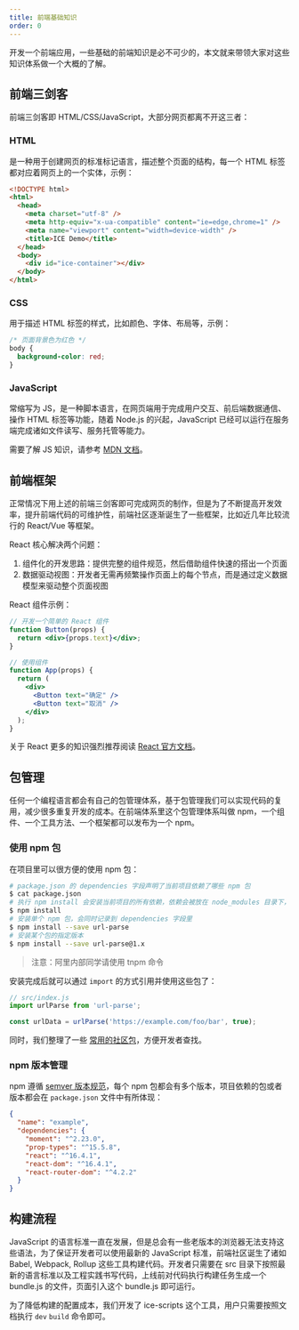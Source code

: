 ```yaml
---
title: 前端基础知识
order: 0
---
```


开发一个前端应用，一些基础的前端知识是必不可少的，本文就来带领大家对这些知识体系做一个大概的了解。

## 前端三剑客

前端三剑客即 HTML/CSS/JavaScript，大部分网页都离不开这三者：

### HTML

是一种用于创建网页的标准标记语言，描述整个页面的结构，每一个 HTML 标签都对应着网页上的一个实体，示例：

```html
<!DOCTYPE html>
<html>
  <head>
    <meta charset="utf-8" />
    <meta http-equiv="x-ua-compatible" content="ie=edge,chrome=1" />
    <meta name="viewport" content="width=device-width" />
    <title>ICE Demo</title>
  </head>
  <body>
    <div id="ice-container"></div>
  </body>
</html>
```

### CSS

用于描述 HTML 标签的样式，比如颜色、字体、布局等，示例：

```css
/* 页面背景色为红色 */
body {
  background-color: red;
}
```

### JavaScript

常缩写为 JS，是一种脚本语言，在网页端用于完成用户交互、前后端数据通信、操作 HTML 标签等功能，随着 Node.js 的兴起，JavaScript 已经可以运行在服务端完成诸如文件读写、服务托管等能力。

需要了解 JS 知识，请参考 [MDN 文档](https://developer.mozilla.org/zh-CN/docs/Web/JavaScript)。

## 前端框架

正常情况下用上述的前端三剑客即可完成网页的制作，但是为了不断提高开发效率，提升前端代码的可维护性，前端社区逐渐诞生了一些框架，比如近几年比较流行的 React/Vue 等框架。

React 核心解决两个问题：

1. 组件化的开发思路：提供完整的组件规范，然后借助组件快速的搭出一个页面
2. 数据驱动视图：开发者无需再频繁操作页面上的每个节点，而是通过定义数据模型来驱动整个页面视图

React 组件示例：

```jsx
// 开发一个简单的 React 组件
function Button(props) {
  return <div>{props.text}</div>;
}

// 使用组件
function App(props) {
  return (
    <div>
      <Button text="确定" />
      <Button text="取消" />
    </div>
  );
}
```

关于 React 更多的知识强烈推荐阅读 [React 官方文档](https://reactjs.org/docs/getting-started.html)。

## 包管理

任何一个编程语言都会有自己的包管理体系，基于包管理我们可以实现代码的复用，减少很多重复开发的成本。在前端体系里这个包管理体系叫做 npm，一个组件、一个工具方法、一个框架都可以发布为一个 npm。

### 使用 npm 包

在项目里可以很方便的使用 npm 包：

```bash
# package.json 的 dependencies 字段声明了当前项目依赖了哪些 npm 包
$ cat package.json
# 执行 npm install 会安装当前项目的所有依赖，依赖会被放在 node_modules 目录下，这个目录不需要提交到 git 里
$ npm install
# 安装单个 npm 包，会同时记录到 dependencies 字段里
$ npm install --save url-parse
# 安装某个包的指定版本
$ npm install --save url-parse@1.x
```

> 注意：阿里内部同学请使用 tnpm 命令

安装完成后就可以通过 `import` 的方式引用并使用这些包了：

```js
// src/index.js
import urlParse from 'url-parse';

const urlData = urlParse('https://example.com/foo/bar', true);
```

同时，我们整理了一些 [常用的社区包](/docs/guide-0.x/resource/npms.md)，方便开发者查找。

### npm 版本管理

npm 遵循 [semver 版本规范](https://semver.org/lang/zh-CN/)，每个 npm 包都会有多个版本，项目依赖的包或者版本都会在 `package.json` 文件中有所体现：

```json
{
  "name": "example",
  "dependencies": {
    "moment": "^2.23.0",
    "prop-types": "^15.5.8",
    "react": "^16.4.1",
    "react-dom": "^16.4.1",
    "react-router-dom": "^4.2.2"
  }
}
```

## 构建流程

JavaScript 的语言标准一直在发展，但是总会有一些老版本的浏览器无法支持这些语法，为了保证开发者可以使用最新的 JavaScript 标准，前端社区诞生了诸如 Babel, Webpack, Rollup 这些工具构建代码。开发者只需要在 src 目录下按照最新的语言标准以及工程实践书写代码，上线前对代码执行构建任务生成一个 bundle.js 的文件，页面引入这个 bundle.js 即可运行。

为了降低构建的配置成本，我们开发了 ice-scripts 这个工具，用户只需要按照文档执行 `dev` `build` 命令即可。
